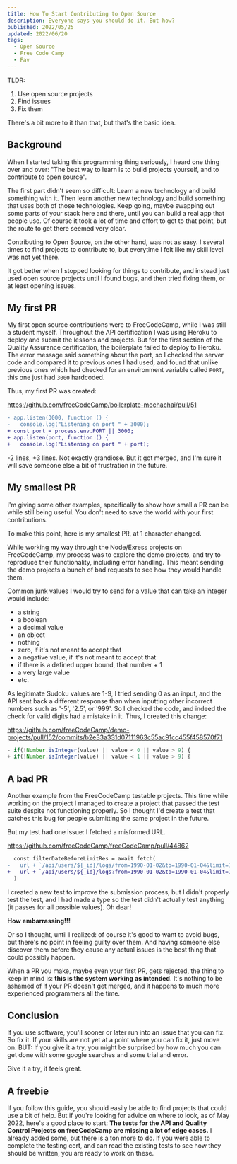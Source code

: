 ```yaml
---
title: How To Start Contributing to Open Source
description: Everyone says you should do it. But how?
published: 2022/05/25
updated: 2022/06/20
tags:
  - Open Source
  - Free Code Camp
  - Fav
---
```


TLDR:

1. Use open source projects
2. Find issues
3. Fix them

There's a bit more to it than that, but that's the basic idea.

## Background

When I started taking this programming thing seriously, I heard one thing over and over: "The best way to learn is to build projects yourself, and to contribute to open source".

The first part didn't seem so difficult: Learn a new technology and build something with it. Then learn another new technology and build something that uses both of those technologies. Keep going, maybe swapping out some parts of your stack here and there, until you can build a real app that people use. Of course it took a lot of time and effort to get to that point, but the route to get there seemed very clear.

Contributing to Open Source, on the other hand, was not as easy. I several times to find projects to contribute to, but everytime I felt like my skill level was not yet there.

It got better when I stopped looking for things to contribute, and instead just used open source projects until I found bugs, and then tried fixing them, or at least opening issues.

## My first PR

My first open source contributions were to FreeCodeCamp, while I was still a student myself. Throughout the API certification I was using Heroku to deploy and submit the lessons and projects. But for the first section of the Quality Assurance certification, the boilerplate failed to deploy to Heroku. The error message said something about the port, so I checked the server code and compared it to previous ones I had used, and found that unlike previous ones which had checked for an environment variable called `PORT`, this one just had `3000` hardcoded.

Thus, my first PR was created:

https://github.com/freeCodeCamp/boilerplate-mochachai/pull/51

```diff
- app.listen(3000, function () {
-   console.log("Listening on port " + 3000);
+ const port = process.env.PORT || 3000;
+ app.listen(port, function () {
+   console.log("Listening on port " + port);
```

-2 lines, +3 lines. Not exactly grandiose. But it got merged, and I'm sure it will save someone else a bit of frustration in the future.

## My smallest PR

I'm giving some other examples, specifically to show how small a PR can be while still being useful. You don't need to save the world with your first contributions.

To make this point, here is my smallest PR, at 1 character changed.

While working my way through the Node/Exress projects on FreeCodeCamp, my process was to explore the demo projects, and try to reproduce their functionality, including error handling. This meant sending the demo projects a bunch of bad requests to see how they would handle them.

Common junk values I would try to send for a value that can take an integer would include:

- a string
- a boolean
- a decimal value
- an object
- nothing
- zero, if it's not meant to accept that
- a negative value, if it's not meant to accept that
- if there is a defined upper bound, that number + 1
- a very large value
- etc.

As legitimate Sudoku values are 1-9, I tried sending 0 as an input, and the API sent back a different response than when inputting other incorrect numbers such as '-5', '2.5', or '999'. So I checked the code, and indeed the check for valid digits had a mistake in it. Thus, I created this change:

https://github.com/freeCodeCamp/demo-projects/pull/152/commits/b2e33a331d07111963c55ac91cc455f458570f71

```js
- if(!Number.isInteger(value) || value < 0 || value > 9) {
+ if(!Number.isInteger(value) || value < 1 || value > 9) {
```

## A bad PR

Another example from the FreeCodeCamp testable projects. This time while working on the project I managed to create a project that passed the test suite despite not functioning properly. So I thought I'd create a test that catches this bug for people submitting the same project in the future.

But my test had one issue: I fetched a misformed URL.

https://github.com/freeCodeCamp/freeCodeCamp/pull/44862

```diff
  const filterDateBeforeLimitRes = await fetch(
-   url + `/api/users/${_id}/logs/from=1990-01-02&to=1990-01-04&limit=1`
+   url + `/api/users/${_id}/logs?from=1990-01-02&to=1990-01-04&limit=1`
  )
```

I created a new test to improve the submission process, but I didn't properly test the test, and I had made a type so the test didn't actually test anything (it passes for all possible values). Oh dear!

**How embarrassing!!!**

Or so I thought, until I realized: of course it's good to want to avoid bugs, but there's no point in feeling guilty over them. And having someone else discover them before they cause any actual issues is the best thing that could possibly happen.

When a PR you make, maybe even your first PR, gets rejected, the thing to keep in mind is: **this is the system working as intended**. It's nothing to be ashamed of if your PR doesn't get merged, and it happens to much more experienced programmers all the time.

## Conclusion

If you use software, you'll sooner or later run into an issue that you can fix. So fix it. If your skills are not yet at a point where you can fix it, just move on. BUT: If you give it a try, you might be surprised by how much you can get done with some google searches and some trial and error.

Give it a try, it feels great.

## A freebie

If you follow this guide, you should easily be able to find projects that could use a bit of help. But if you're looking for advice on where to look, as of May 2022, here's a good place to start: **The tests for the API and Quality Control Projects on freeCodeCamp are missing a lot of edge cases.** I already added some, but there is a ton more to do. If you were able to complete the testing cert, and can read the existing tests to see how they should be written, you are ready to work on these.
